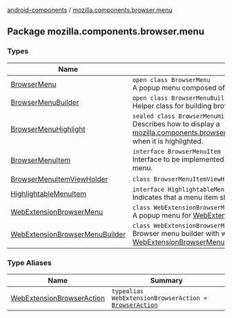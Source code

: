 [android-components](../index.md) / [mozilla.components.browser.menu](./index.md)

## Package mozilla.components.browser.menu

### Types

| Name | Summary |
|---|---|
| [BrowserMenu](-browser-menu/index.md) | `open class BrowserMenu`<br>A popup menu composed of BrowserMenuItem objects. |
| [BrowserMenuBuilder](-browser-menu-builder/index.md) | `open class BrowserMenuBuilder`<br>Helper class for building browser menus. |
| [BrowserMenuHighlight](-browser-menu-highlight/index.md) | `sealed class BrowserMenuHighlight`<br>Describes how to display a [mozilla.components.browser.menu.item.BrowserMenuHighlightableItem](../mozilla.components.browser.menu.item/-browser-menu-highlightable-item/index.md) when it is highlighted. |
| [BrowserMenuItem](-browser-menu-item/index.md) | `interface BrowserMenuItem`<br>Interface to be implemented by menu items to be shown in the browser menu. |
| [BrowserMenuItemViewHolder](-browser-menu-item-view-holder/index.md) | `class BrowserMenuItemViewHolder : ViewHolder` |
| [HighlightableMenuItem](-highlightable-menu-item/index.md) | `interface HighlightableMenuItem`<br>Indicates that a menu item shows a highlight. |
| [WebExtensionBrowserMenu](-web-extension-browser-menu/index.md) | `class WebExtensionBrowserMenu : `[`BrowserMenu`](-browser-menu/index.md)<br>A popup menu for [WebExtensionBrowserAction](-web-extension-browser-action.md) menu items. |
| [WebExtensionBrowserMenuBuilder](-web-extension-browser-menu-builder/index.md) | `class WebExtensionBrowserMenuBuilder : `[`BrowserMenuBuilder`](-browser-menu-builder/index.md)<br>Browser menu builder with web extension support. It allows [WebExtensionBrowserMenu](-web-extension-browser-menu/index.md) to add web extension browser actions. |

### Type Aliases

| Name | Summary |
|---|---|
| [WebExtensionBrowserAction](-web-extension-browser-action.md) | `typealias WebExtensionBrowserAction = `[`BrowserAction`](../mozilla.components.concept.engine.webextension/-browser-action/index.md) |
